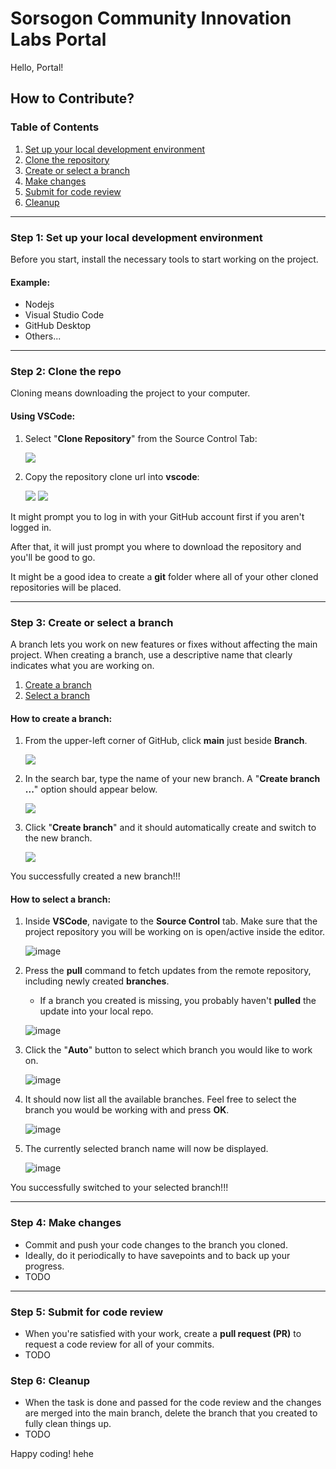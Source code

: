 # **Sorsogon Community Innovation Labs Portal**  

Hello, Portal!  

## **How to Contribute?**  

### **Table of Contents**  
1. [Set up your local development environment](#step-1-set-up-your-local-development-environment)  
2. [Clone the repository](#step-2-clone-the-repo)  
3. [Create or select a branch](#step-3-create-or-select-a-branch)  
4. [Make changes](#step-4-make-changes)  
5. [Submit for code review](#step-5-submit-for-code-review)  
6. [Cleanup](#step-6-cleanup) 

---

### Step 1: Set up your local development environment  
Before you start, install the necessary tools to start working on the project.

#### Example:  
- Nodejs    
- Visual Studio Code  
- GitHub Desktop
- Others...

---

### Step 2: Clone the repo  
Cloning means downloading the project to your computer.  

#### Using VSCode:  
1. Select "**Clone Repository**" from the Source Control Tab:  

   <img src="https://github.com/user-attachments/assets/ab3787a7-1a45-4288-8787-4271fa1ea66e" />

2. Copy the repository clone url into **vscode**:  

   <img src="https://github.com/user-attachments/assets/21d01ee8-5ce4-4d7f-aa93-5378fdce0332" />

   <img src="https://github.com/user-attachments/assets/dd6227cc-c5ab-4023-8f2e-a1da31c3f1c9" />

It might prompt you to log in with your GitHub account first if you aren't logged in.  

After that, it will just prompt you where to download the repository and you'll be good to go.  

It might be a good idea to create a **git** folder where all of your other cloned repositories will be placed.  

---

### Step 3: Create or select a branch  

A branch lets you work on new features or fixes without affecting the main project. When creating a branch, use a descriptive name that clearly indicates what you are working on.

1. [Create a branch](#how-to-create-a-branch)
2. [Select a branch](#how-to-select-a-branch)
   
#### How to create a branch:  
1. From the upper-left corner of GitHub, click **main** just beside **Branch**.  

   <img src="https://github.com/user-attachments/assets/095d812d-b356-49f3-81a5-58ed74357e8a" />

2. In the search bar, type the name of your new branch. A "**Create branch ...**" option should appear below.  

   <img src="https://github.com/user-attachments/assets/f6fa1368-21df-411a-b39b-e0eb229cc4b8" />

3. Click "**Create branch**" and it should automatically create and switch to the new branch.  

   <img src="https://github.com/user-attachments/assets/f949c358-9e3c-40b9-ba50-4b180062dd3b" />

You successfully created a new branch!!!  

#### How to select a branch:  
1. Inside **VSCode**, navigate to the **Source Control** tab. Make sure that the project repository you will be working on is open/active inside the editor.  

   ![image](https://github.com/user-attachments/assets/955de702-c626-4b16-90eb-56522f668436)

2. Press the **pull** command to fetch updates from the remote repository, including newly created **branches**.  
   - If a branch you created is missing, you probably haven't **pulled** the update into your local repo.  

   ![image](https://github.com/user-attachments/assets/f2152c7e-a3da-493e-8f6c-eefabcbe98ed)

3. Click the "**Auto**" button to select which branch you would like to work on.  

   ![image](https://github.com/user-attachments/assets/ea9f9775-9afc-4ea7-9042-031e2917abea)

4. It should now list all the available branches. Feel free to select the branch you would be working with and press **OK**.  

   ![image](https://github.com/user-attachments/assets/2674abbb-b865-422f-9182-bf186c90531b)

5. The currently selected branch name will now be displayed.  

   ![image](https://github.com/user-attachments/assets/32dae766-9142-4ec3-be21-deb34fc4716d)

You successfully switched to your selected branch!!!  

---

### Step 4: Make changes  
- Commit and push your code changes to the branch you cloned.  
- Ideally, do it periodically to have savepoints and to back up your progress.  
- TODO  

---

### Step 5: Submit for code review  
- When you're satisfied with your work, create a **pull request (PR)** to request a code review for all of your commits.  
- TODO  

### Step 6: Cleanup  
- When the task is done and passed for the code review and the changes are merged into the main branch, delete the branch that you created to fully clean things up.  
- TODO  

Happy coding! hehe  

